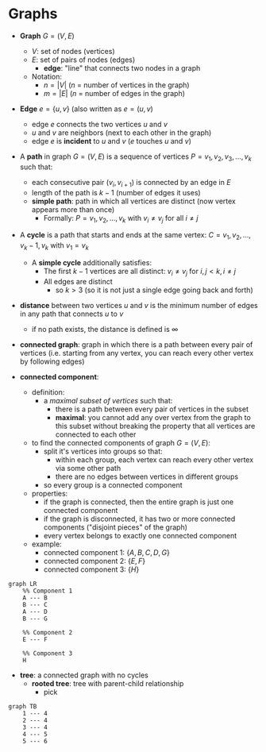 # Graphs 

- **Graph** $G = (V, E)$
	- $V$: set of nodes (vertices)
	- $E$: set of pairs of nodes (edges) 
		- **edge**: "line" that connects two nodes in a graph 
	- Notation: 
		- $n = |V|$ ($n$ = number of vertices in the graph)
		- $m = |E|$ ($n$ = number of edges in the graph) 


- **Edge** $e = \{u, v \}$ (also written as $e = (u, v)$
	- edge $e$ connects the two vertices $u$ and $v$ 
	- $u$ and $v$ are neighbors (next to each other in the graph)
	-  edge $e$ is **incident** to $u$ and $v$ ($e$ touches $u$ and $v$) 

- A **path** in graph $G = (V, E)$ is a sequence of vertices $P = v_1, v_2, v_3, ..., v_k$ such that: 
	- each consecutive pair $(v_i, v_{i+1})$ is connected by an edge in $E$
	- length of the path is $k - 1$ (number of edges it uses) 
	- **simple path**: path in which all vertices are distinct (now vertex appears more than once)
		- Formally: $P = v_1, v_2, ..., v_k$ with $v_i \neq v_j$ for all $i \neq j$


- A **cycle** is a path that starts and ends at the same vertex: $C = v_1, v_2, ..., v_k-1, v_k$ with $v_1 = v_k$ 
	- A **simple cycle** additionally satisfies: 
		- The first $k-1$ vertices are all distinct: $v_i \neq v_j$ for $i, j < k, i \neq j$
		- All edges are distinct 
			- so $k > 3$ (so it is not just a single edge going back and forth) 
	
- **distance** between two vertices $u$ and $v$ is the minimum number of edges in any path that connects $u$ to $v$
	- if no path exists, the distance is defined is $\infty$

- **connected graph**: graph in which there is a path between every pair of vertices (i.e. starting from any vertex, you can reach every other vertex by following edges) 

- **connected component**: 
	- definition: 
		- a *maximal subset of vertices* such that: 
			- there is a path between every pair of vertices in the subset 
			- **maximal**: you cannot add any over vertex from the graph to this subset without breaking the property that all vertices are connected to each other 
	- to find the connected components of graph $G = (V, E)$: 
		- split it's vertices into groups so that: 
			- within each group, each vertex can reach every other vertex via some other path 
			- there are no edges between vertices in different groups
		- so every group is a connected component 
	- properties: 
		- if the graph is connected, then the entire graph is just one connected component 
		- if the graph is disconnected, it has two or more connected components ("disjoint pieces" of the graph)
		- every vertex belongs to exactly one connected component
	- example: 
		- connected component 1: $\{A, B, C, D, G\}$ 
		- connected component 2: $\{E, F\}$
		- connected component 3: $\{H\}$
	

```mermaid
graph LR
    %% Component 1
    A --- B
    B --- C
    A --- D
    B --- G

    %% Component 2
    E --- F

    %% Component 3
    H
   ```

- **tree**: a connected graph with no cycles 
	- **rooted tree**: tree with parent-child relationship 
		- pick 

```mermaid
graph TB
    1 --- 4
    2 --- 4
    3 --- 4
    4 --- 5
    5 --- 6
```
